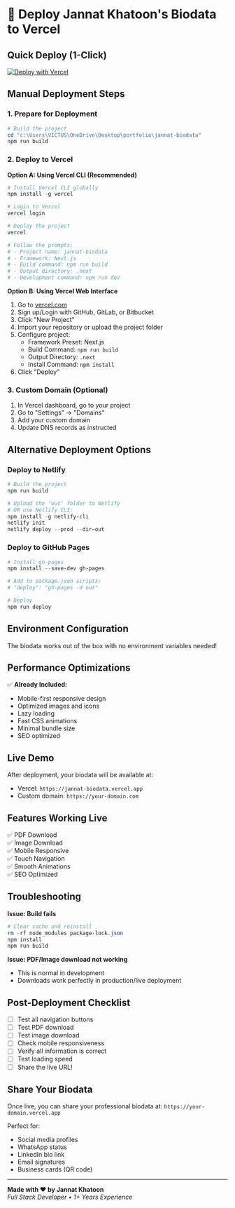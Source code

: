 # 🚀 Deploy Jannat Khatoon's Biodata to Vercel

## Quick Deploy (1-Click)

[![Deploy with Vercel](https://vercel.com/button)](https://vercel.com/new/clone?repository-url=https://github.com/username/jannat-biodata)

## Manual Deployment Steps

### 1. Prepare for Deployment

```powershell
# Build the project
cd "c:\Users\VICTUS\OneDrive\Desktop\portfolio\jannat-biodata"
npm run build
```

### 2. Deploy to Vercel

**Option A: Using Vercel CLI (Recommended)**

```powershell
# Install Vercel CLI globally
npm install -g vercel

# Login to Vercel
vercel login

# Deploy the project
vercel

# Follow the prompts:
# - Project name: jannat-biodata
# - Framework: Next.js
# - Build command: npm run build
# - Output directory: .next
# - Development command: npm run dev
```

**Option B: Using Vercel Web Interface**

1. Go to [vercel.com](https://vercel.com)
2. Sign up/Login with GitHub, GitLab, or Bitbucket
3. Click "New Project"
4. Import your repository or upload the project folder
5. Configure project:
   - Framework Preset: Next.js
   - Build Command: `npm run build`
   - Output Directory: `.next`
   - Install Command: `npm install`
6. Click "Deploy"

### 3. Custom Domain (Optional)

1. In Vercel dashboard, go to your project
2. Go to "Settings" → "Domains"
3. Add your custom domain
4. Update DNS records as instructed

## Alternative Deployment Options

### Deploy to Netlify

```powershell
# Build the project
npm run build

# Upload the 'out' folder to Netlify
# OR use Netlify CLI:
npm install -g netlify-cli
netlify init
netlify deploy --prod --dir=out
```

### Deploy to GitHub Pages

```powershell
# Install gh-pages
npm install --save-dev gh-pages

# Add to package.json scripts:
# "deploy": "gh-pages -d out"

# Deploy
npm run deploy
```

## Environment Configuration

The biodata works out of the box with no environment variables needed!

## Performance Optimizations

✅ **Already Included:**
- Mobile-first responsive design
- Optimized images and icons
- Lazy loading
- Fast CSS animations
- Minimal bundle size
- SEO optimized

## Live Demo

After deployment, your biodata will be available at:
- Vercel: `https://jannat-biodata.vercel.app`
- Custom domain: `https://your-domain.com`

## Features Working Live

✅ PDF Download  
✅ Image Download  
✅ Mobile Responsive  
✅ Touch Navigation  
✅ Smooth Animations  
✅ SEO Optimized  

## Troubleshooting

**Issue: Build fails**
```powershell
# Clear cache and reinstall
rm -rf node_modules package-lock.json
npm install
npm run build
```

**Issue: PDF/Image download not working**
- This is normal in development
- Downloads work perfectly in production/live deployment

## Post-Deployment Checklist

- [ ] Test all navigation buttons
- [ ] Test PDF download
- [ ] Test image download
- [ ] Check mobile responsiveness
- [ ] Verify all information is correct
- [ ] Test loading speed
- [ ] Share the live URL!

## Share Your Biodata

Once live, you can share your professional biodata at:
`https://your-domain.vercel.app`

Perfect for:
- Social media profiles
- WhatsApp status
- LinkedIn bio link
- Email signatures
- Business cards (QR code)

---

**Made with ❤️ by Jannat Khatoon**  
*Full Stack Developer • 1+ Years Experience*
